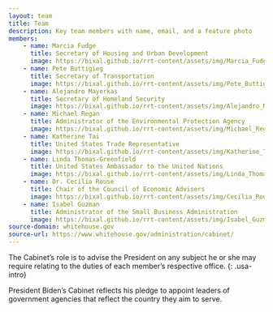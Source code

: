 ```yaml
---
layout: team
title: Team
description: Key team members with name, email, and a feature photo
members:
    - name: Marcia Fudge
      title: Secretary of Housing and Urban Development
      image: https://bixal.github.io/rrt-content/assets/img/Marcia_Fudge.jpeg
    - name: Pete Buttigieg
      title: Secretary of Transportation
      image: https://bixal.github.io/rrt-content/assets/img/Pete_Buttigieg.jpeg
    - name: Alejandro Mayorkas
      title: Secretary of Homeland Security
      image: https://bixal.github.io/rrt-content/assets/img/Alejandro_Mayorkas.jpeg
    - name: Michael Regan
      title: Administrator of the Environmental Protection Agency
      image: https://bixal.github.io/rrt-content/assets/img/Michael_Regan.jpeg
    - name: Katherine Tai
      title: United States Trade Representative
      image: https://bixal.github.io/rrt-content/assets/img/Katherine_Tai.jpeg
    - name: Linda Thomas-Greenfield
      title: United States Ambassador to the United Nations
      image: https://bixal.github.io/rrt-content/assets/img/Linda_Thomas-Greenfield.jpeg
    - name: Dr. Cecilia Rouse
      title: Chair of the Council of Economic Advisers
      image: https://bixal.github.io/rrt-content/assets/img/Cecilia_Rouse.jpeg
    - name: Isabel Guzman
      title: Administrator of the Small Business Administration
      image: https://bixal.github.io/rrt-content/assets/img/Isabel_Guzman.jpeg
source-domain: whitehouse.gov
source-url: https://www.whitehouse.gov/administration/cabinet/
---
```


The Cabinet’s role is to advise the President on any subject he or she may require relating to the duties of each member’s respective office.
{: .usa-intro}

President Biden’s Cabinet reflects his pledge to appoint leaders of government agencies that reflect the country they aim to serve.